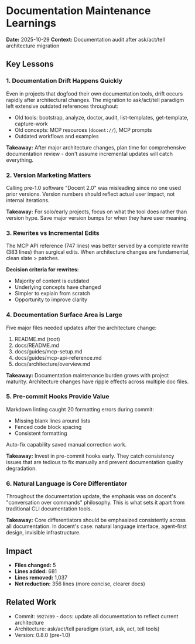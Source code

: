 # Documentation Maintenance Learnings

**Date:** 2025-10-29
**Context:** Documentation audit after ask/act/tell architecture migration

## Key Lessons

### 1. Documentation Drift Happens Quickly

Even in projects that dogfood their own documentation tools, drift occurs rapidly after architectural changes. The migration to ask/act/tell paradigm left extensive outdated references throughout:

- Old tools: bootstrap, analyze, doctor, audit, list-templates, get-template, capture-work
- Old concepts: MCP resources (`docent://`), MCP prompts
- Outdated workflows and examples

**Takeaway:** After major architecture changes, plan time for comprehensive documentation review - don't assume incremental updates will catch everything.

### 2. Version Marketing Matters

Calling pre-1.0 software "Docent 2.0" was misleading since no one used prior versions. Version numbers should reflect actual user impact, not internal iterations.

**Takeaway:** For solo/early projects, focus on what the tool does rather than version hype. Save major version bumps for when they have user meaning.

### 3. Rewrites vs Incremental Edits

The MCP API reference (747 lines) was better served by a complete rewrite (383 lines) than surgical edits. When architecture changes are fundamental, clean slate > patches.

**Decision criteria for rewrites:**

- Majority of content is outdated
- Underlying concepts have changed
- Simpler to explain from scratch
- Opportunity to improve clarity

### 4. Documentation Surface Area is Large

Five major files needed updates after the architecture change:

1. README.md (root)
2. docs/README.md
3. docs/guides/mcp-setup.md
4. docs/guides/mcp-api-reference.md
5. docs/architecture/overview.md

**Takeaway:** Documentation maintenance burden grows with project maturity. Architecture changes have ripple effects across multiple doc files.

### 5. Pre-commit Hooks Provide Value

Markdown linting caught 20 formatting errors during commit:

- Missing blank lines around lists
- Fenced code block spacing
- Consistent formatting

Auto-fix capability saved manual correction work.

**Takeaway:** Invest in pre-commit hooks early. They catch consistency issues that are tedious to fix manually and prevent documentation quality degradation.

### 6. Natural Language is Core Differentiator

Throughout the documentation update, the emphasis was on docent's "conversation over commands" philosophy. This is what sets it apart from traditional CLI documentation tools.

**Takeaway:** Core differentiators should be emphasized consistently across all documentation. In docent's case: natural language interface, agent-first design, invisible infrastructure.

## Impact

- **Files changed:** 5
- **Lines added:** 681
- **Lines removed:** 1,037
- **Net reduction:** 356 lines (more concise, clearer docs)

## Related Work

- Commit: `5927d99` - docs: update all documentation to reflect current architecture
- Architecture: ask/act/tell paradigm (start, ask, act, tell tools)
- Version: 0.8.0 (pre-1.0)

